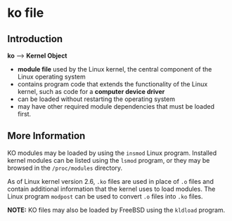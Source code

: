 # ko file

## Introduction

**ko** –> **Kernel Object**

- **module file** used by the Linux kernel, the central component of the Linux operating system
- contains program code that extends the functionality of the Linux kernel, such as code for a **computer device driver**
- can be loaded without restarting the operating system
- may have other required module dependencies that must be loaded first.

## More Information

KO modules may be loaded by using the `insmod` Linux program. Installed kernel modules can be listed using the `lsmod` program, or they may be browsed in the `/proc/modules` directory.

As of Linux kernel version 2.6, `.ko` files are used in place of `.o` files and contain additional information that the kernel uses to load modules. The Linux program `modpost` can be used to convert `.o` files into `.ko` files.

**NOTE:** KO files may also be loaded by FreeBSD using the `kldload` program.
